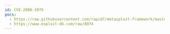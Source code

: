 ```yaml
---
id: CVE-2008-3979
pocs:
  - https://raw.githubusercontent.com/rapid7/metasploit-framework/master/modules/auxiliary/sqli/oracle/droptable_trigger.rb
  - https://www.exploit-db.com/raw/8074
---
```

